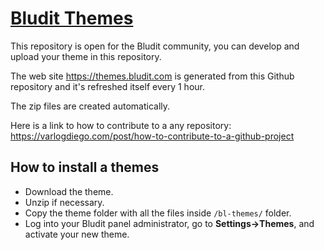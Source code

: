 [Bludit Themes](https://themes.bludit.com)
================================
This repository is open for the Bludit community, you can develop and upload your theme in this repository.

The web site https://themes.bludit.com is generated from this Github repository and it's refreshed itself every 1 hour.

The zip files are created automatically.

Here is a link to how to contribute to a any repository: https://varlogdiego.com/post/how-to-contribute-to-a-github-project

## How to install a themes
- Download the theme.
- Unzip if necessary.
- Copy the theme folder with all the files inside `/bl-themes/` folder.
- Log into your Bludit panel administrator, go to **Settings->Themes**, and activate your new theme.